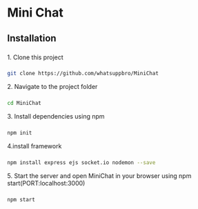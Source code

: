 <h1 align="left">Mini Chat</h1>

<h2 align="left">Installation</h2>

###

<p align="left">1. Clone this project</p>

### 

```bash
git clone https://github.com/whatsuppbro/MiniChat
```

<p align="left">2. Navigate to the project folder</p>

###

```bash
cd MiniChat
```

<p align="left">3. Install dependencies using npm</p>

###

```bash
npm init
```
<p align="left">4.install framework </p>

###

```bash
npm install express ejs socket.io nodemon --save
```

<p align="left">5. Start the server and open MiniChat in your browser using npm start(PORT:localhost:3000) </p>

###

```bash
npm start
```
